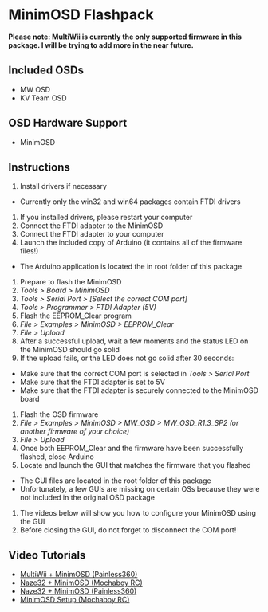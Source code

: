 # MinimOSD Flashpack

**Please note: MultiWii is currently the only supported firmware in this package.
I will be trying to add more in the near future.**

## Included OSDs

* MW OSD
* KV Team OSD

## OSD Hardware Support

* MinimOSD

## Instructions

1. Install drivers if necessary
  * Currently only the win32 and win64 packages contain FTDI drivers
1. If you installed drivers, please restart your computer
1. Connect the FTDI adapter to the MinimOSD
1. Connect the FTDI adapter to your computer
1. Launch the included copy of Arduino (it contains all of the firmware files!)
  * The Arduino application is located the in root folder of this package
1. Prepare to flash the MinimOSD
  1. *Tools > Board > MinimOSD*
  1. *Tools > Serial Port > [Select the correct COM port]*
  1. *Tools > Programmer > FTDI Adapter (5V)*
1. Flash the EEPROM\_Clear program
  1. *File > Examples > MinimOSD > EEPROM\_Clear*
  1. *File > Upload*
  1. After a successful upload, wait a few moments and the status LED on the MinimOSD should go solid
1. If the upload fails, or the LED does not go solid after 30 seconds:
  * Make sure that the correct COM port is selected in *Tools > Serial Port*
  * Make sure that the FTDI adapter is set to 5V
  * Make sure that the FTDI adapter is securely connected to the MinimOSD board
1. Flash the OSD firmware
  1. *File > Examples > MinimOSD > MW\_OSD > MW\_OSD\_R1.3\_SP2 (or another firmware of your choice)*
  1. *File > Upload*
1. Once both EEPROM\_Clear and the firmware have been successfully flashed, close Arduino
1. Locate and launch the GUI that matches the firmware that you flashed
  * The GUI files are located in the root folder of this package
  * Unfortunately, a few GUIs are missing on certain OSs because they were not included in the original OSD package
1. The videos below will show you how to configure your MinimOSD using the GUI
1. Before closing the GUI, do not forget to disconnect the COM port!

## Video Tutorials

- [MultiWii + MinimOSD (Painless360)](https://www.youtube.com/watch?v=F1IjdudOrgM)
- [Naze32 + MinimOSD (Mochaboy RC)](https://www.youtube.com/watch?v=ikKH_6SQ-Tk)
- [Naze32 + MinimOSD (Painless360)](https://www.youtube.com/watch?v=Bdki9lIv31I)
- [MinimOSD Setup (Mochaboy RC)](https://www.youtube.com/watch?v=-myOXGkvksY)
